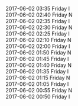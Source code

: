 2017-06-02 03:35 Friday  I  
2017-06-02 02:40 Friday  N  
2017-06-02 02:35 Friday  I  
2017-06-02 02:30 Friday  N  
2017-06-02 02:25 Friday  I  
2017-06-02 02:10 Friday  N  
2017-06-02 02:00 Friday  I  
2017-06-02 01:50 Friday  N  
2017-06-02 01:45 Friday  I  
2017-06-02 01:40 Friday  N  
2017-06-02 01:35 Friday  I  
2017-06-02 01:15 Friday  N  
2017-06-02 01:05 Friday  I  
2017-06-02 00:55 Friday  N  
2017-06-02 00:50 Friday  I  
